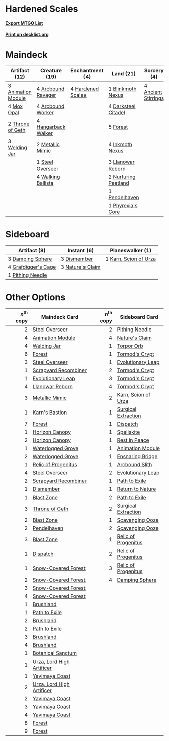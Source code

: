 # Hardened Scales

#### [Export MTGO List](../collection/Hardened%20Scales/Hardened%20Scales.txt)
#### [Print on decklist.org](http://decklist.org/?deckmain=4%09Ancient%20Stirrings%0A3%09Animation%20Module%0A4%09Arcbound%20Ravager%0A4%09Arcbound%20Worker%0A1%09Blinkmoth%20Nexus%0A4%09Darksteel%20Citadel%0A5%09Forest%0A4%09Hangarback%20Walker%0A4%09Hardened%20Scales%0A4%09Inkmoth%20Nexus%0A3%09Llanowar%20Reborn%0A2%09Metallic%20Mimic%0A4%09Mox%20Opal%0A2%09Nurturing%20Peatland%0A1%09Pendelhaven%0A1%09Phyrexia's%20Core%0A1%09Steel%20Overseer%0A2%09Throne%20of%20Geth%0A4%09Walking%20Ballista%0A3%09Welding%20Jar&deckside=3%09Damping%20Sphere%0A3%09Dismember%0A4%09Grafdigger's%20Cage%0A1%09Karn,%20Scion%20of%20Urza%0A3%09Nature's%20Claim%0A1%09Pithing%20Needle)
# Maindeck

|                                        Artifact (12)                                        |                                        Creature (19)                                         |                                      Enchantment (4)                                       |                                           Land (21)                                           |                                         Sorcery (4)                                          |
|---------------------------------------------------------------------------------------------|----------------------------------------------------------------------------------------------|--------------------------------------------------------------------------------------------|-----------------------------------------------------------------------------------------------|----------------------------------------------------------------------------------------------|
|3 [Animation Module](http://gatherer.wizards.com/Pages/Card/Details.aspx?multiverseid=417767)|4 [Arcbound Ravager](http://gatherer.wizards.com/Pages/Card/Details.aspx?multiverseid=50943)  |4 [Hardened Scales](http://gatherer.wizards.com/Pages/Card/Details.aspx?multiverseid=420769)|1 [Blinkmoth Nexus](http://gatherer.wizards.com/Pages/Card/Details.aspx?multiverseid=39439)    |4 [Ancient Stirrings](http://gatherer.wizards.com/Pages/Card/Details.aspx?multiverseid=442148)|
|4 [Mox Opal](http://gatherer.wizards.com/Pages/Card/Details.aspx?multiverseid=397719)        |4 [Arcbound Worker](http://gatherer.wizards.com/Pages/Card/Details.aspx?multiverseid=222733)  |                                                                                            |4 [Darksteel Citadel](http://gatherer.wizards.com/Pages/Card/Details.aspx?multiverseid=389479) |                                                                                              |
|2 [Throne of Geth](http://gatherer.wizards.com/Pages/Card/Details.aspx?multiverseid=202675)  |4 [Hangarback Walker](http://gatherer.wizards.com/Pages/Card/Details.aspx?multiverseid=420600)|                                                                                            |5 [Forest](http://gatherer.wizards.com/Pages/Card/Details.aspx?multiverseid=439860)            |                                                                                              |
|3 [Welding Jar](http://gatherer.wizards.com/Pages/Card/Details.aspx?multiverseid=48328)      |2 [Metallic Mimic](http://gatherer.wizards.com/Pages/Card/Details.aspx?multiverseid=423831)   |                                                                                            |4 [Inkmoth Nexus](http://gatherer.wizards.com/Pages/Card/Details.aspx?multiverseid=213731)     |                                                                                              |
|                                                                                             |1 [Steel Overseer](http://gatherer.wizards.com/Pages/Card/Details.aspx?multiverseid=222714)   |                                                                                            |3 [Llanowar Reborn](http://gatherer.wizards.com/Pages/Card/Details.aspx?multiverseid=220496)   |                                                                                              |
|                                                                                             |4 [Walking Ballista](http://gatherer.wizards.com/Pages/Card/Details.aspx?multiverseid=423848) |                                                                                            |2 [Nurturing Peatland](http://gatherer.wizards.com/Pages/Card/Details.aspx?multiverseid=464192)|                                                                                              |
|                                                                                             |                                                                                              |                                                                                            |1 [Pendelhaven](http://gatherer.wizards.com/Pages/Card/Details.aspx?multiverseid=442233)       |                                                                                              |
|                                                                                             |                                                                                              |                                                                                            |1 [Phyrexia's Core](http://gatherer.wizards.com/Pages/Card/Details.aspx?multiverseid=389629)   |                                                                                              |


# Sideboard

|                                         Artifact (8)                                         |                                        Instant (6)                                        |                                        Planeswalker (1)                                        |
|----------------------------------------------------------------------------------------------|-------------------------------------------------------------------------------------------|------------------------------------------------------------------------------------------------|
|3 [Damping Sphere](http://gatherer.wizards.com/Pages/Card/Details.aspx?multiverseid=443101)   |3 [Dismember](http://gatherer.wizards.com/Pages/Card/Details.aspx?multiverseid=382182)     |1 [Karn, Scion of Urza](http://gatherer.wizards.com/Pages/Card/Details.aspx?multiverseid=442889)|
|4 [Grafdigger's Cage](http://gatherer.wizards.com/Pages/Card/Details.aspx?multiverseid=278452)|3 [Nature's Claim](http://gatherer.wizards.com/Pages/Card/Details.aspx?multiverseid=382316)|                                                                                                |
|1 [Pithing Needle](http://gatherer.wizards.com/Pages/Card/Details.aspx?multiverseid=129526)   |                                                                                           |                                                                                                |


# Other Options

|*n*<sup>th</sup> copy|                                           Maindeck Card                                            |*n*<sup>th</sup> copy|                                        Sideboard Card                                        |
|--------------------:|----------------------------------------------------------------------------------------------------|--------------------:|----------------------------------------------------------------------------------------------|
|                    2|[Steel Overseer](http://gatherer.wizards.com/Pages/Card/Details.aspx?multiverseid=222714)           |                    2|[Pithing Needle](http://gatherer.wizards.com/Pages/Card/Details.aspx?multiverseid=129526)     |
|                    4|[Animation Module](http://gatherer.wizards.com/Pages/Card/Details.aspx?multiverseid=417767)         |                    4|[Nature's Claim](http://gatherer.wizards.com/Pages/Card/Details.aspx?multiverseid=382316)     |
|                    4|[Welding Jar](http://gatherer.wizards.com/Pages/Card/Details.aspx?multiverseid=48328)               |                    1|[Torpor Orb](http://gatherer.wizards.com/Pages/Card/Details.aspx?multiverseid=233069)         |
|                    6|[Forest](http://gatherer.wizards.com/Pages/Card/Details.aspx?multiverseid=439860)                   |                    1|[Tormod's Crypt](http://gatherer.wizards.com/Pages/Card/Details.aspx?multiverseid=389723)     |
|                    3|[Steel Overseer](http://gatherer.wizards.com/Pages/Card/Details.aspx?multiverseid=222714)           |                    1|[Evolutionary Leap](http://gatherer.wizards.com/Pages/Card/Details.aspx?multiverseid=398573)  |
|                    1|[Scrapyard Recombiner](http://gatherer.wizards.com/Pages/Card/Details.aspx?multiverseid=464176)     |                    2|[Tormod's Crypt](http://gatherer.wizards.com/Pages/Card/Details.aspx?multiverseid=389723)     |
|                    1|[Evolutionary Leap](http://gatherer.wizards.com/Pages/Card/Details.aspx?multiverseid=398573)        |                    3|[Tormod's Crypt](http://gatherer.wizards.com/Pages/Card/Details.aspx?multiverseid=389723)     |
|                    4|[Llanowar Reborn](http://gatherer.wizards.com/Pages/Card/Details.aspx?multiverseid=220496)          |                    4|[Tormod's Crypt](http://gatherer.wizards.com/Pages/Card/Details.aspx?multiverseid=389723)     |
|                    3|[Metallic Mimic](http://gatherer.wizards.com/Pages/Card/Details.aspx?multiverseid=423831)           |                    2|[Karn, Scion of Urza](http://gatherer.wizards.com/Pages/Card/Details.aspx?multiverseid=442889)|
|                    1|[Karn's Bastion](http://gatherer.wizards.com/Pages/Card/Details.aspx?multiverseid=461175)           |                    1|[Surgical Extraction](http://gatherer.wizards.com/Pages/Card/Details.aspx?multiverseid=397706)|
|                    7|[Forest](http://gatherer.wizards.com/Pages/Card/Details.aspx?multiverseid=439860)                   |                    1|[Dispatch](http://gatherer.wizards.com/Pages/Card/Details.aspx?multiverseid=397781)           |
|                    1|[Horizon Canopy](http://gatherer.wizards.com/Pages/Card/Details.aspx?multiverseid=409571)           |                    1|[Spellskite](http://gatherer.wizards.com/Pages/Card/Details.aspx?multiverseid=397743)         |
|                    2|[Horizon Canopy](http://gatherer.wizards.com/Pages/Card/Details.aspx?multiverseid=409571)           |                    1|[Rest in Peace](http://gatherer.wizards.com/Pages/Card/Details.aspx?multiverseid=442021)      |
|                    1|[Waterlogged Grove](http://gatherer.wizards.com/Pages/Card/Details.aspx?multiverseid=464198)        |                    1|[Animation Module](http://gatherer.wizards.com/Pages/Card/Details.aspx?multiverseid=417767)   |
|                    2|[Waterlogged Grove](http://gatherer.wizards.com/Pages/Card/Details.aspx?multiverseid=464198)        |                    1|[Ensnaring Bridge](http://gatherer.wizards.com/Pages/Card/Details.aspx?multiverseid=15866)    |
|                    1|[Relic of Progenitus](http://gatherer.wizards.com/Pages/Card/Details.aspx?multiverseid=174824)      |                    1|[Arcbound Slith](http://gatherer.wizards.com/Pages/Card/Details.aspx?multiverseid=50939)      |
|                    4|[Steel Overseer](http://gatherer.wizards.com/Pages/Card/Details.aspx?multiverseid=222714)           |                    2|[Evolutionary Leap](http://gatherer.wizards.com/Pages/Card/Details.aspx?multiverseid=398573)  |
|                    2|[Scrapyard Recombiner](http://gatherer.wizards.com/Pages/Card/Details.aspx?multiverseid=464176)     |                    1|[Path to Exile](http://gatherer.wizards.com/Pages/Card/Details.aspx?multiverseid=220511)      |
|                    1|[Dismember](http://gatherer.wizards.com/Pages/Card/Details.aspx?multiverseid=382182)                |                    1|[Return to Nature](http://gatherer.wizards.com/Pages/Card/Details.aspx?multiverseid=461102)   |
|                    1|[Blast Zone](http://gatherer.wizards.com/Pages/Card/Details.aspx?multiverseid=461171)               |                    2|[Path to Exile](http://gatherer.wizards.com/Pages/Card/Details.aspx?multiverseid=220511)      |
|                    3|[Throne of Geth](http://gatherer.wizards.com/Pages/Card/Details.aspx?multiverseid=202675)           |                    2|[Surgical Extraction](http://gatherer.wizards.com/Pages/Card/Details.aspx?multiverseid=397706)|
|                    2|[Blast Zone](http://gatherer.wizards.com/Pages/Card/Details.aspx?multiverseid=461171)               |                    1|[Scavenging Ooze](http://gatherer.wizards.com/Pages/Card/Details.aspx?multiverseid=420783)    |
|                    2|[Pendelhaven](http://gatherer.wizards.com/Pages/Card/Details.aspx?multiverseid=442233)              |                    2|[Scavenging Ooze](http://gatherer.wizards.com/Pages/Card/Details.aspx?multiverseid=420783)    |
|                    3|[Blast Zone](http://gatherer.wizards.com/Pages/Card/Details.aspx?multiverseid=461171)               |                    1|[Relic of Progenitus](http://gatherer.wizards.com/Pages/Card/Details.aspx?multiverseid=174824)|
|                    1|[Dispatch](http://gatherer.wizards.com/Pages/Card/Details.aspx?multiverseid=397781)                 |                    2|[Relic of Progenitus](http://gatherer.wizards.com/Pages/Card/Details.aspx?multiverseid=174824)|
|                    1|[Snow-Covered Forest](http://gatherer.wizards.com/Pages/Card/Details.aspx?multiverseid=121192)      |                    3|[Relic of Progenitus](http://gatherer.wizards.com/Pages/Card/Details.aspx?multiverseid=174824)|
|                    2|[Snow-Covered Forest](http://gatherer.wizards.com/Pages/Card/Details.aspx?multiverseid=121192)      |                    4|[Damping Sphere](http://gatherer.wizards.com/Pages/Card/Details.aspx?multiverseid=443101)     |
|                    3|[Snow-Covered Forest](http://gatherer.wizards.com/Pages/Card/Details.aspx?multiverseid=121192)      |                     |                                                                                              |
|                    4|[Snow-Covered Forest](http://gatherer.wizards.com/Pages/Card/Details.aspx?multiverseid=121192)      |                     |                                                                                              |
|                    1|[Brushland](http://gatherer.wizards.com/Pages/Card/Details.aspx?multiverseid=129496)                |                     |                                                                                              |
|                    1|[Path to Exile](http://gatherer.wizards.com/Pages/Card/Details.aspx?multiverseid=220511)            |                     |                                                                                              |
|                    2|[Brushland](http://gatherer.wizards.com/Pages/Card/Details.aspx?multiverseid=129496)                |                     |                                                                                              |
|                    2|[Path to Exile](http://gatherer.wizards.com/Pages/Card/Details.aspx?multiverseid=220511)            |                     |                                                                                              |
|                    3|[Brushland](http://gatherer.wizards.com/Pages/Card/Details.aspx?multiverseid=129496)                |                     |                                                                                              |
|                    4|[Brushland](http://gatherer.wizards.com/Pages/Card/Details.aspx?multiverseid=129496)                |                     |                                                                                              |
|                    1|[Botanical Sanctum](http://gatherer.wizards.com/Pages/Card/Details.aspx?multiverseid=417817)        |                     |                                                                                              |
|                    1|[Urza, Lord High Artificer](http://gatherer.wizards.com/Pages/Card/Details.aspx?multiverseid=464024)|                     |                                                                                              |
|                    1|[Yavimaya Coast](http://gatherer.wizards.com/Pages/Card/Details.aspx?multiverseid=129810)           |                     |                                                                                              |
|                    2|[Urza, Lord High Artificer](http://gatherer.wizards.com/Pages/Card/Details.aspx?multiverseid=464024)|                     |                                                                                              |
|                    2|[Yavimaya Coast](http://gatherer.wizards.com/Pages/Card/Details.aspx?multiverseid=129810)           |                     |                                                                                              |
|                    3|[Yavimaya Coast](http://gatherer.wizards.com/Pages/Card/Details.aspx?multiverseid=129810)           |                     |                                                                                              |
|                    4|[Yavimaya Coast](http://gatherer.wizards.com/Pages/Card/Details.aspx?multiverseid=129810)           |                     |                                                                                              |
|                    8|[Forest](http://gatherer.wizards.com/Pages/Card/Details.aspx?multiverseid=439860)                   |                     |                                                                                              |
|                    9|[Forest](http://gatherer.wizards.com/Pages/Card/Details.aspx?multiverseid=439860)                   |                     |                                                                                              |

